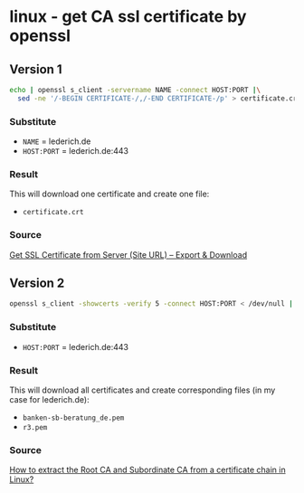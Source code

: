 # linux - get CA ssl certificate by openssl

## Version 1

```bash
echo | openssl s_client -servername NAME -connect HOST:PORT |\
  sed -ne '/-BEGIN CERTIFICATE-/,/-END CERTIFICATE-/p' > certificate.crt
```

### Substitute

- `NAME` = lederich.de
- `HOST:PORT` = lederich.de:443

### Result

This will download one certificate and create one file:

- `certificate.crt`

### Source

[Get SSL Certificate from Server (Site URL) – Export & Download](https://www.shellhacks.com/get-ssl-certificate-from-server-site-url-export-download/)

## Version 2

```bash
openssl s_client -showcerts -verify 5 -connect HOST:PORT < /dev/null | awk '/BEGIN/,/END/{ if(/BEGIN/){a++}; out="cert"a".pem"; print >out}'; for cert in *.pem; do newname=$(openssl x509 -noout -subject -in $cert | sed -nE 's/.*CN ?= ?(.*)/\1/; s/[ ,.*]/_/g; s/__/_/g; s/_-_/-/; s/^_//g;p' | tr '[:upper:]' '[:lower:]').pem; echo "${newname}"; mv "${cert}" "${newname}"; done
```

### Substitute

- `HOST:PORT` = lederich.de:443

### Result

This will download all certificates and create corresponding files (in my case for lederich.de):

- `banken-sb-beratung_de.pem`
- `r3.pem`

### Source

[How to extract the Root CA and Subordinate CA from a certificate chain in Linux?](https://unix.stackexchange.com/a/487546)
